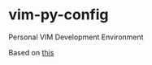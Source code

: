 # vim-py-config
Personal VIM Development Environment

Based on [this](https://realpython.com/blog/python/vim-and-python-a-match-made-in-heaven/)
